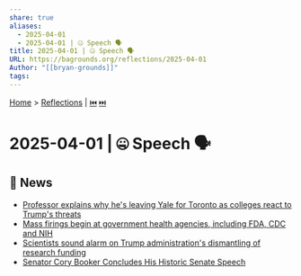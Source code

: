 ```yaml
---
share: true
aliases:
  - 2025-04-01
  - 2025-04-01 | 🤐 Speech 🗣️
title: 2025-04-01 | 🤐 Speech 🗣️
URL: https://bagrounds.org/reflections/2025-04-01
Author: "[[bryan-grounds]]"
tags: 
---
```

[Home](../index.md) > [Reflections](./index.md) | [⏮️](./2025-03-31.md) [⏭️](./2025-04-02.md)  
# 2025-04-01 | 🤐 Speech 🗣️  
## 📰 News  
- [Professor explains why he's leaving Yale for Toronto as colleges react to Trump's threats](../videos/professor-explains-why-hes-leaving-yale-for-toronto-as-colleges-react-to-trumps-threats.md)  
- [Mass firings begin at government health agencies, including FDA, CDC and NIH](../videos/mass-firings-begin-at-government-health-agencies-including-fda-cdc-and-nih.md)  
- [Scientists sound alarm on Trump administration's dismantling of research funding](../videos/scientists-sound-alarm-on-trump-administrations-dismantling-of-research-funding.md)  
- [Senator Cory Booker Concludes His Historic Senate Speech](https://youtu.be/stFxmjUy5Y8)  
